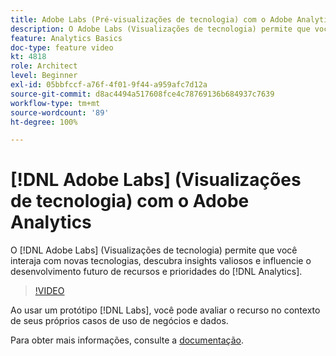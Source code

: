 ```yaml
---
title: Adobe Labs (Pré-visualizações de tecnologia) com o Adobe Analytics
description: O Adobe Labs (Visualizações de tecnologia) permite que você interaja com novas tecnologias, descubra insights valiosos e influencie o desenvolvimento futuro de recursos e prioridades.
feature: Analytics Basics
doc-type: feature video
kt: 4818
role: Architect
level: Beginner
exl-id: 05bbfccf-a76f-4f01-9f44-a959afc7d12a
source-git-commit: d8ac4494a517608fce4c78769136b684937c7639
workflow-type: tm+mt
source-wordcount: '89'
ht-degree: 100%

---
```


# [!DNL Adobe Labs] (Visualizações de tecnologia) com o Adobe Analytics

O [!DNL Adobe Labs] (Visualizações de tecnologia) permite que você interaja com novas tecnologias, descubra insights valiosos e influencie o desenvolvimento futuro de recursos e prioridades do [!DNL Analytics].

>[!VIDEO](https://video.tv.adobe.com/v/32841/?quality=12)

Ao usar um protótipo [!DNL Labs], você pode avaliar o recurso no contexto de seus próprios casos de uso de negócios e dados.

Para obter mais informações, consulte a [documentação](https://experienceleague.adobe.com/docs/analytics/analyze/tech-previews/overview.html?lang=pt-BR).
